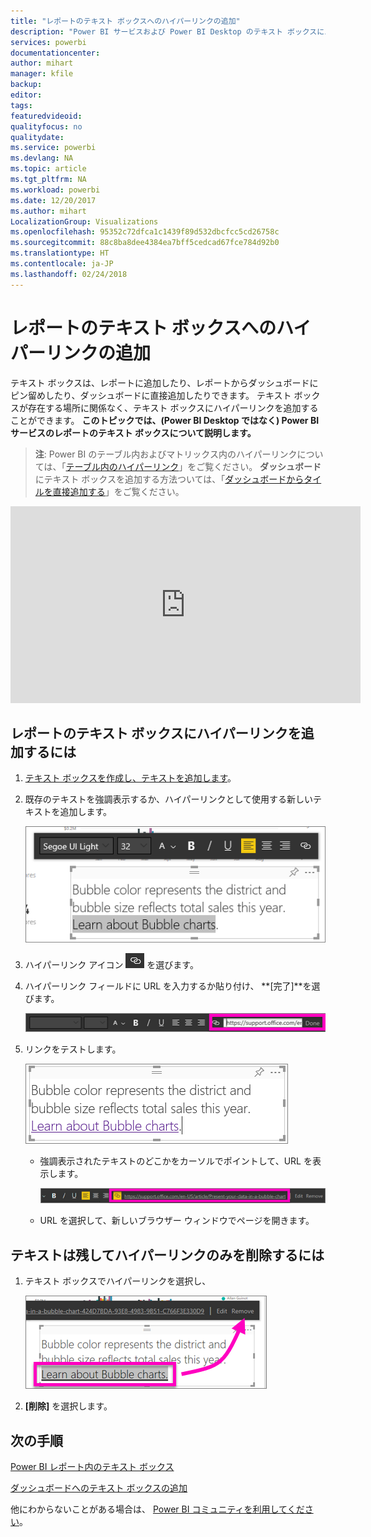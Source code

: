 ```yaml
---
title: "レポートのテキスト ボックスへのハイパーリンクの追加"
description: "Power BI サービスおよび Power BI Desktop のテキスト ボックスにハイパーリンクを追加します"
services: powerbi
documentationcenter: 
author: mihart
manager: kfile
backup: 
editor: 
tags: 
featuredvideoid: 
qualityfocus: no
qualitydate: 
ms.service: powerbi
ms.devlang: NA
ms.topic: article
ms.tgt_pltfrm: NA
ms.workload: powerbi
ms.date: 12/20/2017
ms.author: mihart
LocalizationGroup: Visualizations
ms.openlocfilehash: 95352c72dfca1c1439f89d532dbcfcc5cd26758c
ms.sourcegitcommit: 88c8ba8dee4384ea7bff5cedcad67fce784d92b0
ms.translationtype: HT
ms.contentlocale: ja-JP
ms.lasthandoff: 02/24/2018
---
```

# <a name="add-a-hyperlink-to-a-text-box-in-a-report"></a>レポートのテキスト ボックスへのハイパーリンクの追加
テキスト ボックスは、レポートに追加したり、レポートからダッシュボードにピン留めしたり、ダッシュボードに直接追加したりできます。 テキスト ボックスが存在する場所に関係なく、テキスト ボックスにハイパーリンクを追加することができます。 **このトピックでは、(Power BI Desktop ではなく) Power BI サービスのレポートのテキスト ボックスについて説明します。**

> **注**: Power BI のテーブル内およびマトリックス内のハイパーリンクについては、「[テーブル内のハイパーリンク](power-bi-hyperlinks-in-tables.md)」をご覧ください。 **ダッシュボード**にテキスト ボックスを追加する方法ついては、「[ダッシュボードからタイルを直接追加する](service-dashboard-add-widget.md)」をご覧ください。 
> 
> 

<iframe width="560" height="315" src="https://www.youtube.com/embed/_3q6VEBhGew#t=0m55s" frameborder="0" allowfullscreen></iframe>


## <a name="to-add-a-hyperlink-to-a-text-box-in-a-report"></a>レポートのテキスト ボックスにハイパーリンクを追加するには
1. [テキスト ボックスを作成し、テキストを追加します](power-bi-reports-add-text-and-shapes.md)。 
2. 既存のテキストを強調表示するか、ハイパーリンクとして使用する新しいテキストを追加します。
   
   ![](media/service-add-hyperlink-to-text-box/power-bi-hyperlink-new.png)
3. ハイパーリンク アイコン ![](media/service-add-hyperlink-to-text-box/power-bi-hyperlink-icon.png) を選びます。
4. ハイパーリンク フィールドに URL を入力するか貼り付け、 **[完了]**を選びます。
   
   ![](media/service-add-hyperlink-to-text-box/power-bi-add-link.png)
5. リンクをテストします。  
   
   ![](media/service-add-hyperlink-to-text-box/power-bi-test-link.png)
   
   * 強調表示されたテキストのどこかをカーソルでポイントして、URL を表示します。  
     
      ![](media/service-add-hyperlink-to-text-box/power-bi-hyperlink-edit.png)
   * URL を選択して、新しいブラウザー ウィンドウでページを開きます。

## <a name="to-remove-the-hyperlink-but-leave-the-text"></a>テキストは残してハイパーリンクのみを削除するには
1. テキスト ボックスでハイパーリンクを選択し、
   
     ![](media/service-add-hyperlink-to-text-box/power-bi-hyperlink-remove.png)
2. **[削除]** を選択します。 

## <a name="next-steps"></a>次の手順
[Power BI レポート内のテキスト ボックス](power-bi-reports-add-text-and-shapes.md)

[ダッシュボードへのテキスト ボックスの追加](service-dashboard-add-widget.md)

他にわからないことがある場合は、 [Power BI コミュニティを利用してください](http://community.powerbi.com/)。

